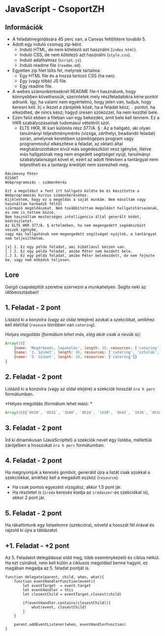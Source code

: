 # JavaScript - CsoportZH

## Információk
- A feladatmegoldására 45 perc van, a Canvas feltöltésre további 5.
- Adott egy induló csomag zip-ként.
    - Induló HTML, de nem kötelező azt használni (`index.html`).
    - Induló CSS, de nem kötelező azt használni (`style.css`).
    - Induló adathalmaz (`script.js`).
    - Induló readme file (`readme.md`).
- Egyetlen zip filet tölts fel, melynek tartalma:
    - Egy HTML file és a hozzá tartozó CSS (ha van).
    - Egy (vagy több) JS file.
    - Egy readme file.
- A webes számonkéréseknél README file-t használunk, hogy könnyebben követhessük, szerintetek mely részfeladatokra kéne pontot adnunk. Így, ha valami nem egyértelmű, hogy jelen van, tudjuk, hogy keresni kell. Írj `x` ikszet a zárójelek közé, ha a feladat kész; `.` pontot, ha elkezdted, de nincs kész; hagyd üresen szóközzel, ha nem kezdtél bele.
- Ezen felül ebben a fileban van egy bekezdés, amit bele kell tennem. Ez a HKR szabályozásainak tudomásul vételéről szól.
    - ELTE HKR, IK kari különös rész 377/A. § : Az a hallgató, aki olyan tanulmányi teljesítménymérés (vizsga, zárthelyi, beadandó feladat) során, amelynek keretében számítógépes program vagy programmodul elkészítése a feladat, az oktató által meghatározottakon kívül más segédeszközt vesz igénybe, illetve más hallgatónak meg nem engedett segítséget nyújt, tanulmányi szabálytalanságot követ el, ezért az adott félévben a tantárgyat nem teljesítheti és a tantárgy kreditjét nem szerezheti meg.

```
Ráczkevey Péter
R216KT
Webprogramozás - számonkérés

Ezt a megoldást a fent írt hallgató küldte be és készítette a Webprogramozás kurzus számonkéréséhez.
Kijelentem, hogy ez a megoldás a saját munkám. Nem másoltam vagy használtam harmadik féltől 
származó megoldásokat. Nem továbbítottam megoldást hallgatótársaimnak, és nem is tettem közzé. 
Nem használtam mesterséges intelligencia által generált kódot, kódrészletet.
Az ELTE HKR 377/A. § értelmében, ha nem megengedett segédeszközt veszek igénybe,
vagy más hallgatónak nem megengedett segítséget nyújtok, a tantárgyat nem teljesíthetem.

[x] 1. Ez egy példa feladat, ami hibátlanul készen van.
[ ] 2. Ez egy példa feladat, amibe Péter nem kezdett bele.
[.] 3. Ez egy példa feladat, amibe Péter belekezdett, de nem fejezte be, vagy nem működik teljesen.
```

## Lore
Gergő csapatépítőt szeretne szervezni a munkahelyén. Segíts neki az időbeosztásban!

## 1. Feladat - 2 pont
Listázd ki a konzolra (vagy az oldal tetejére) azokat a szekciókat, amikhez kell étel/ital (`resouce` tömbben van `catering`).

*Helyes megoldás (formátum lehet más, elég akár csak a nevük is):*
```js
Array(3)[
    {name: 'Megérkezés, lepakolás', length: 30, resources: ['catering']},
    {name: '2. Szünet', length: 45, resources: ['catering', 'sztalok', 'székek']},
    {name: '3. Szünet', length: 10, resources: ['catering']}
]
```

## 2. Feladat - 2 pont
Listázd ki a konzolra (vagy az oldal elejére) a szekciók hosszát `óra h perc` formátumban.  

*Helyes megoldás (formátum lehet más): *
```js
Array(10)[`0h30`, `0h15`, `1h00`, `0h10`, `1h30`, `0h45`, `1h30`, `0h10`, `0h30`, `0h30`]
```

## 3. Feladat - 2 pont
Írd ki dinamikusan (JavaScripttel) a szekciók nevét egy listéba, mellettük zárójelben a hosszukat `óra h perc` formátumban.

## 4. Feladat - 2 pont
Ha megnyomjuk a keresés gombot, generáld újra a listát csak azokkal a szekciókkal, amikhez kell a megadott eszköz (`resource`).
- Ha csak pontos egyezést vizsgálsz, akkor 1.5 pont jár.
- Ha részletet is (`iroda` keresés kiadja az `irodaszer`-es szekciókat is), akkor 2 pont jár.

## 5. Feladat - 2 pont
Ha rákattintunk egy listaelemre (szekcióra), növeld a hosszát fél órával és rajzold ki újra a táblázatot.

## +1. Feladat - +2 pont
Az 5. Feladatot delegálással oldd meg, több eseménykezelő és ciklus nélkül. Ha ezt csinálod, nem kell külön a ciklusos megoldást benne hagyni, ez magában megadja az 5. feladat pontját is.
```JS
function delegate(parent, child, when, what){
    function eventHandlerFunction(event){
        let eventTarget  = event.target
        let eventHandler = this
        let closestChild = eventTarget.closest(child)

        if(eventHandler.contains(closestChild)){
            what(event, closestChild)
        }
    }

    parent.addEventListener(when, eventHandlerFunction)
}
```